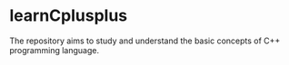 # learnCplusplus
The repository aims to study and understand the basic concepts of C++ programming language.
